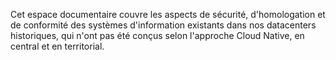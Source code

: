Cet espace documentaire couvre les aspects de sécurité, d'homologation et de conformité des systèmes d'information existants dans nos datacenters historiques, qui n'ont pas été conçus selon l'approche Cloud Native, en central et en territorial.
